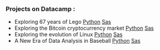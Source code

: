 ### Projects on Datacamp :

 - Exploring 67 years of Lego [Python](https://github.com/NicoDupont/Mooc/blob/master/Datacamp/Projects/Exploring%2067%20years%20of%20LEGO/notebook_lego_eda_python.ipynb) [Sas](https://github.com/NicoDupont/Mooc/blob/master/Datacamp/Projects/Exploring%2067%20years%20of%20LEGO/notebook_lego_eda_sas.ipynb)
 - Exploring the Bitcoin cryptocurrency market [Python](https://github.com/NicoDupont/Mooc/blob/master/Datacamp/Projects/Exploring%20the%20Bitcoin%20cryptocurrency%20market/notebook_bitcoin_eda_python.ipynb) [Sas](https://github.com/NicoDupont/Mooc/blob/master/Datacamp/Projects/Exploring%20the%20Bitcoin%20cryptocurrency%20market/notebook_bitcoin_eda_sas.ipynb)
 - Exploring the evolution of Linux [Python](https://github.com/NicoDupont/Mooc/blob/master/Datacamp/Projects/Exploring%20the%20evolution%20of%20Linux/notebook_linux_eda_python.ipynb) [Sas](https://github.com/NicoDupont/Mooc/blob/master/Datacamp/Projects/Exploring%20the%20evolution%20of%20Linux/notebook_linux_eda_sas.ipynb)
 - A New Era of Data Analysis in Baseball [Python](https://github.com/NicoDupont/Mooc/blob/master/Datacamp/Projects/A%20New%20Era%20of%20Data%20Analysis%20in%20Baseball/notebook_baseball_eda_python.ipynb) [Sas](https://github.com/NicoDupont/Mooc/blob/master/Datacamp/Projects/A%20New%20Era%20of%20Data%20Analysis%20in%20Baseball/notebook_baseballeda_sas.ipynb)
